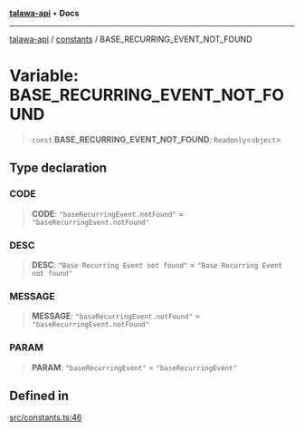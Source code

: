 [**talawa-api**](../../README.md) • **Docs**

***

[talawa-api](../../modules.md) / [constants](../README.md) / BASE\_RECURRING\_EVENT\_NOT\_FOUND

# Variable: BASE\_RECURRING\_EVENT\_NOT\_FOUND

> `const` **BASE\_RECURRING\_EVENT\_NOT\_FOUND**: `Readonly`\<`object`\>

## Type declaration

### CODE

> **CODE**: `"baseRecurringEvent.notFound"` = `"baseRecurringEvent.notFound"`

### DESC

> **DESC**: `"Base Recurring Event not found"` = `"Base Recurring Event not found"`

### MESSAGE

> **MESSAGE**: `"baseRecurringEvent.notFound"` = `"baseRecurringEvent.notFound"`

### PARAM

> **PARAM**: `"baseRecurringEvent"` = `"baseRecurringEvent"`

## Defined in

[src/constants.ts:46](https://github.com/PalisadoesFoundation/talawa-api/blob/3bacbf38707ebd3e3e5f1bc5b4cc7aa3b2adc169/src/constants.ts#L46)
